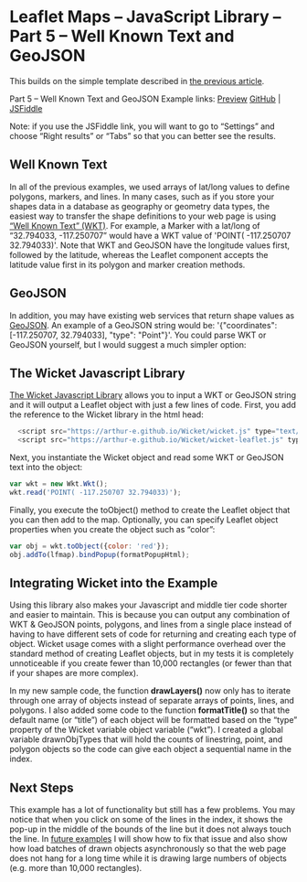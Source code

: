 # Leaflet Maps – JavaScript Library – Part 5 – Well Known Text and GeoJSON
This builds on the simple template described in [the previous article](https://mattgingery.github.io/LeafletExamples/Article_Part4).

Part 5 – Well Known Text and GeoJSON Example links: [Preview](https://mattgingery.github.io/LeafletExamples/Leaflet_part5_wkt.htm) [GitHub](https://github.com/MattGingery/LeafletExamples/blob/master/Leaflet_part5_wkt.htm) | [JSFiddle](https://jsfiddle.net/mgingery/m4we37od/)

Note: if you use the JSFiddle link, you will want to go to “Settings” and choose “Right results” or “Tabs” so that you can better see the results.

## Well Known Text

In all of the previous examples, we used arrays of lat/long values to define polygons, markers, and lines.  In many cases, such as if you store your shapes data in a database as geography or geometry data types, the easiest way to transfer the shape definitions to your web page is using [“Well Known Text” (WKT)](https://en.wikipedia.org/wiki/Well-known_text#Geometric_objects).  For example, a Marker with a lat/long of “32.794033, -117.250707” would have a WKT value of 'POINT( -117.250707 32.794033)'.  Note that WKT and GeoJSON have the longitude values first, followed by the latitude, whereas the Leaflet component accepts the latitude value first in its polygon and marker creation methods.

## GeoJSON

In addition, you may have existing web services that return shape values as [GeoJSON](http://geojson.org/).  An example of a GeoJSON string would be:  '{"coordinates": [-117.250707, 32.794033], "type": "Point"}'.  You could parse WKT or GeoJSON yourself, but I would suggest a much simpler option:

## The Wicket Javascript Library

[The Wicket Javascript Library](https://arthur-e.github.io/Wicket/) allows you to input a WKT or GeoJSON string and it will output a Leaflet object with just a few lines of code.  First, you add the reference to the Wicket library in the html head:
```javascript
  <script src="https://arthur-e.github.io/Wicket/wicket.js" type="text/javascript"></script>
  <script src="https://arthur-e.github.io/Wicket/wicket-leaflet.js" type="text/javascript"></script>  
```
Next, you instantiate the Wicket object and read some WKT or GeoJSON text into the object:
```javascript
var wkt = new Wkt.Wkt();
wkt.read('POINT( -117.250707 32.794033)');

```
Finally, you execute the toObject() method to create the Leaflet object that you can then add to the map.  Optionally, you can specify Leaflet object properties when you create the object such as “color”:
```javascript
var obj = wkt.toObject({color: 'red'});    
obj.addTo(lfmap).bindPopup(formatPopupHtml);
```

## Integrating Wicket into the Example
Using this library also makes your Javascript and middle tier code shorter and easier to maintain.  This is because you can output any combination of WKT & GeoJSON points, polygons, and lines from a single place instead of having to have different sets of code for returning and creating each type of object.  Wicket usage comes with a slight performance overhead over the standard method of creating Leaflet objects, but in my tests it is completely unnoticeable if you create fewer than 10,000 rectangles (or fewer than that if your shapes are more complex).  

In my new sample code, the function **drawLayers()** now only has to iterate through one array of objects instead of separate arrays of points, lines, and polygons.  I also added some code to the function **formatTitle()** so that the default name (or “title”) of each object will be formatted based on the “type” property of the Wicket variable object variable (“wkt”).  I created a global variable drawnObjTypes that will hold the counts of linestring, point, and polygon objects so the code can give each object a sequential name in the index.

## Next Steps
This example has a lot of functionality but still has a few problems.  You may notice that when you click on some of the lines in the index, it shows the pop-up in the middle of the bounds of the line but it does not always touch the line.  In [future examples](https://mattgingery.github.io/LeafletExamples/Article_Part6) I will show how to fix that issue and also show how load batches of drawn objects asynchronously so that the web page does not hang for a long time while it is drawing large numbers of objects (e.g. more than 10,000 rectangles).

